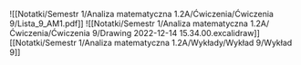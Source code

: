 ![[Notatki/Semestr 1/Analiza matematyczna 1.2A/Ćwiczenia/Ćwiczenia 9/Lista_9_AM1.pdf]]
![[Notatki/Semestr 1/Analiza matematyczna 1.2A/Ćwiczenia/Ćwiczenia 9/Drawing 2022-12-14 15.34.00.excalidraw]][[Notatki/Semestr 1/Analiza matematyczna 1.2A/Wykłady/Wykład 9/Wykład 9]]